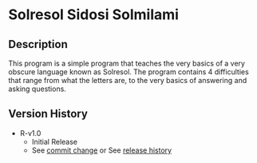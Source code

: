 # Solresol Sidosi Solmilami

## Description

This program is a simple program that teaches the very basics of a very obscure language known as Solresol.
The program contains 4 difficulties that range from what the letters are, to the very basics of answering and asking questions.

## Version History

* R-v1.0
    * Initial Release
    * See [commit change]() or See [release history]()

